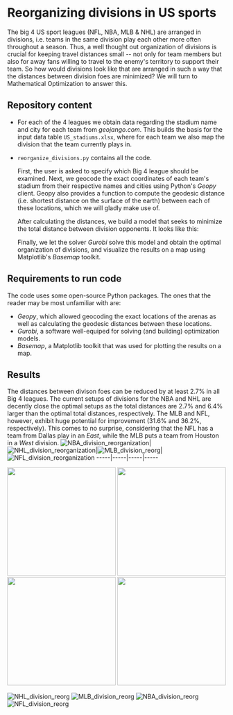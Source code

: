 # Reorganizing divisions in US sports
The big 4 US sport leagues (NFL, NBA, MLB & NHL) are arranged in divisions, i.e. teams in the same division play each other more often throughout a season. Thus, a well thought out organization of divisions is crucial for keeping travel distances small -- not only for team members but also for away fans willing to travel to the enemy's territory to support their team.
So how would divisions look like that are arranged in such a way that the distances between division foes are minimized? We will turn to Mathematical Optimization to answer this.

## Repository content
- For each of the 4 leagues we obtain data regarding the stadium name and city for each team from *geojango.com*. This builds the basis for the input data table `US_stadiums.xlsx`, where for each team we also map the division that the team currently plays in. 
- `reorganize_divisions.py` contains all the code.

   First, the user is asked to specify which Big 4 league should be examined. Next, we geocode the exact coordinates of each team's stadium from their respective names and cities using Python's *Geopy* client. Geopy also provides a function to compute the geodesic distance (i.e. shortest distance on the surface of the earth) between each of these locations, which we will gladly make use of.
   
   After calculating the distances, we build a model that seeks to minimize the total distance between division opponents. It looks like this:
   
   Finally, we let the solver *Gurobi* solve this model and obtain the optimal organization of divisions, and visualize the results on a map using Matplotlib's *Basemap* toolkit.
   
## Requirements to run code
The code uses some open-source Python packages. The ones that the reader may be most unfamiliar with are:
- *Geopy*, which allowed geocoding the exact locations of the arenas as well as calculating the geodesic distances between these locations.
- *Gurobi*, a software well-equiped for solving (and building) optimization models.
- *Basemap*, a Matplotlib toolkit that was used for plotting the results on a map.

## Results
The distances between divison foes can be reduced by at least 2.7% in all Big 4 leagues. The current setups of divisions for the NBA and NHL are decently close the optimal setups as the total distances are 2.7% and 6.4% larger than the optimal total distances, respectively. The MLB and NFL, however, exhibit huge potential for improvement (31.6% and 36.2%, respectively). This comes to no surprise, considering that the NFL has a team from Dallas play in an *East*, while the MLB puts a team from Houston in a *West* division.
![NBA_division_reorganization](https://user-images.githubusercontent.com/92627184/151372886-17e72716-270f-49ac-b010-333c1b19f4e7.png)|![NHL_division_reorganization](https://user-images.githubusercontent.com/92627184/151372889-75c4e4ae-77a0-451a-9cd8-a18236bb2ad5.png)|![MLB_division_reorg](https://user-images.githubusercontent.com/92627184/151375700-67d8e487-8221-48b6-980a-2b35b59f6518.png)|![NFL_division_reorganization](https://user-images.githubusercontent.com/92627184/151372887-7e7450e8-aa7b-419d-9f69-cdf0e888f7a8.png)
-----|-----|-----|-----

<img src="https://user-images.githubusercontent.com/92627184/151376439-c563cf5a-8c44-4161-b07f-84614ecb45a7.png" width="250"/> <img src="https://user-images.githubusercontent.com/92627184/151376425-934df1fe-eaff-4ec9-84cd-63c84d88715f.png" width="250"/> <img src="https://user-images.githubusercontent.com/92627184/151375700-67d8e487-8221-48b6-980a-2b35b59f6518.png" width="250"/> <img src="https://user-images.githubusercontent.com/92627184/151376526-03ac3db0-b367-429f-b1e8-8089f12c2dc0.png" width="250"/>

![NHL_division_reorg](https://user-images.githubusercontent.com/92627184/151376425-934df1fe-eaff-4ec9-84cd-63c84d88715f.png)
![MLB_division_reorg](https://user-images.githubusercontent.com/92627184/151376432-d6ceba7b-ff56-4b2c-9aa8-5871378e6b9b.png)
![NBA_division_reorg](https://user-images.githubusercontent.com/92627184/151376439-c563cf5a-8c44-4161-b07f-84614ecb45a7.png)
![NFL_division_reorg](https://user-images.githubusercontent.com/92627184/151376526-03ac3db0-b367-429f-b1e8-8089f12c2dc0.png)

